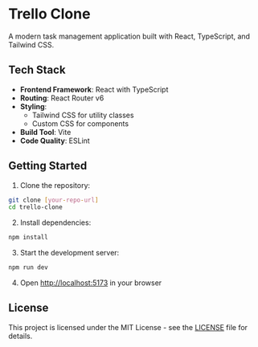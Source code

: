 # Trello Clone

A modern task management application built with React, TypeScript, and Tailwind CSS.

## Tech Stack

- **Frontend Framework**: React with TypeScript
- **Routing**: React Router v6
- **Styling**: 
  - Tailwind CSS for utility classes
  - Custom CSS for components
- **Build Tool**: Vite
- **Code Quality**: ESLint

## Getting Started

1. Clone the repository:
```bash
git clone [your-repo-url]
cd trello-clone
```

2. Install dependencies:
```bash
npm install
```

3. Start the development server:
```bash
npm run dev
```

4. Open [http://localhost:5173](http://localhost:5173) in your browser


## License

This project is licensed under the MIT License - see the [LICENSE](LICENSE) file for details.
